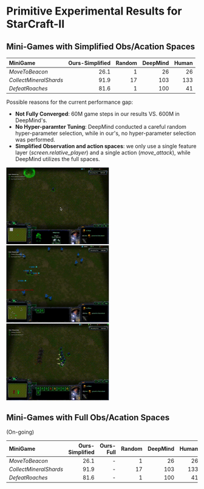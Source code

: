 # Primitive Experimental Results for StarCraft-II

## Mini-Games with Simplified Obs/Acation Spaces

<center>

MiniGame                | Ours-Simplified   |  Random   | DeepMind | Human
:---------------------  | ---------------:  | -----:    | ----:    | -----:
*MoveToBeacon*          |     26.1          |   1       | 26       | 26
*CollectMineralShards*  |     91.9          |   17      | 103      | 133 
*DefeatRoaches*         |     81.6          |   1       | 100      | 41

</center>

Possible reasons for the current performance gap:

- **Not Fully Converged**: 60M game steps in our results VS. 600M in DeepMind's.
- **No Hyper-paramter Tuning**: DeepMind conducted a careful random hyper-parameter selection, while in our's, no hyper-parameter selection was performed.
- **Simplified Observation and action spaces**: we only use a single feature layer (*screen.relative\_player*) and a single action (*move\_attack*), while DeepMind utilizes the full spaces.

<img src="images/MoveToBeacon.gif" width=270> <img src="images/CollectMineralShards.gif" width=270> <img src="images/DefeatRoaches.gif" width=270>

## Mini-Games with Full Obs/Acation Spaces

(On-going)

MiniGame                | Ours-Simplified   |  Ours-Full  | Random   | DeepMind | Human
:---------------------  | ---------------:  | ----------: | -----:   | ----:    | -----:
*MoveToBeacon*          |     26.1          |   -         |  1       | 26       | 26
*CollectMineralShards*  |     91.9          |   -         |  17      | 103      | 133 
*DefeatRoaches*         |     81.6          |   -         |  1       | 100      | 41
